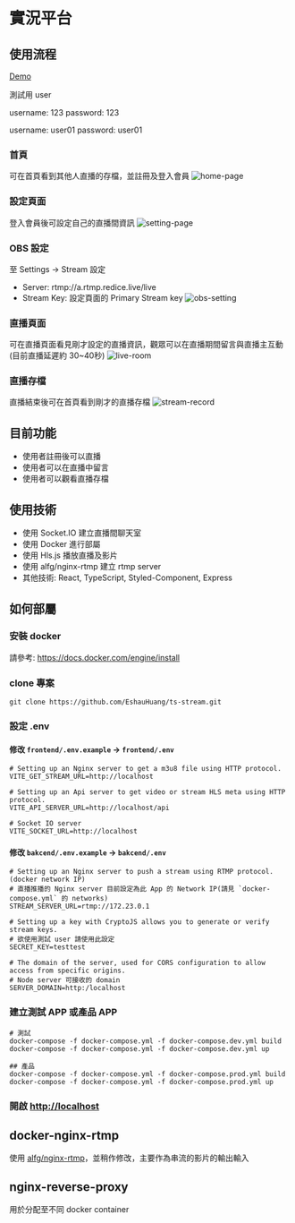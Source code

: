 # 實況平台

## 使用流程
[Demo](https://abc.redice.live/)

測試用 user

username: 123
password: 123

username: user01
password: user01

### 首頁
可在首頁看到其他人直播的存檔，並註冊及登入會員
![home-page](https://github.com/EshauHuang/ts-stream/assets/52191824/1a544369-2fef-42dc-8822-7551669aed3f)

### 設定頁面
登入會員後可設定自己的直播間資訊
![setting-page](https://github.com/EshauHuang/ts-stream/assets/52191824/fdc62279-5ed3-4470-a2a7-55c4f13c8721)

### OBS 設定
至 Settings -> Stream 設定
- Server: rtmp://a.rtmp.redice.live/live
- Stream Key: 設定頁面的 Primary Stream key
![obs-setting](https://github.com/EshauHuang/ts-stream/assets/52191824/34c492c5-ca31-4cdb-bda2-d42a817f48da)


### 直播頁面
可在直播頁面看見剛才設定的直播資訊，觀眾可以在直播期間留言與直播主互動(目前直播延遲約 30~40秒)
![live-room](https://github.com/EshauHuang/ts-stream/assets/52191824/da9ba8f1-d28a-44b2-ac30-fa4bd040fd43)

### 直播存檔
直播結束後可在首頁看到剛才的直播存檔
![stream-record](https://github.com/EshauHuang/ts-stream/assets/52191824/ecc12a64-d4ba-46b0-a941-e06549138b9b)


## 目前功能
- 使用者註冊後可以直播
- 使用者可以在直播中留言
- 使用者可以觀看直播存檔

## 使用技術
- 使用 Socket.IO 建立直播間聊天室
- 使用 Docker 進行部屬
- 使用 Hls.js 播放直播及影片
- 使用 alfg/nginx-rtmp 建立 rtmp server
- 其他技術: React, TypeScript, Styled-Component, Express

## 如何部屬

### 安裝 docker
請參考: https://docs.docker.com/engine/install

### clone 專案
```
git clone https://github.com/EshauHuang/ts-stream.git
```

### 設定 .env

#### 修改 `frontend/.env.example` -> `frontend/.env`
```
# Setting up an Nginx server to get a m3u8 file using HTTP protocol.
VITE_GET_STREAM_URL=http://localhost

# Setting up an Api server to get video or stream HLS meta using HTTP protocol.
VITE_API_SERVER_URL=http://localhost/api

# Socket IO server
VITE_SOCKET_URL=http://localhost
```

#### 修改 `bakcend/.env.example` -> `bakcend/.env`
```
# Setting up an Nginx server to push a stream using RTMP protocol.(docker network IP)
# 直播推播的 Nginx server 目前設定為此 App 的 Network IP(請見 `docker-compose.yml` 的 networks)
STREAM_SERVER_URL=rtmp://172.23.0.1

# Setting up a key with CryptoJS allows you to generate or verify stream keys.
# 欲使用測試 user 請使用此設定
SECRET_KEY=testtest

# The domain of the server, used for CORS configuration to allow access from specific origins.
# Node server 可接收的 domain
SERVER_DOMAIN=http:/localhost
```

### 建立測試 APP 或產品 APP
```
# 測試
docker-compose -f docker-compose.yml -f docker-compose.dev.yml build
docker-compose -f docker-compose.yml -f docker-compose.dev.yml up

## 產品
docker-compose -f docker-compose.yml -f docker-compose.prod.yml build
docker-compose -f docker-compose.yml -f docker-compose.prod.yml up
```

### 開啟 [http://localhost](http://localhost)

## docker-nginx-rtmp
使用 [alfg/nginx-rtmp](https://github.com/alfg/docker-nginx-rtmp)，並稍作修改，主要作為串流的影片的輸出輸入

## nginx-reverse-proxy
用於分配至不同 docker container
